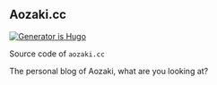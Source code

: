 ## Aozaki.cc

[![Generator is Hugo](https://img.shields.io/badge/Generator-Hugo-ff4088?&style=for-the-badge&logo=hugo)](https://github.com/gohugoio/hugo) 

Source code of `aozaki.cc`

The personal blog of Aozaki, what are you looking at?
